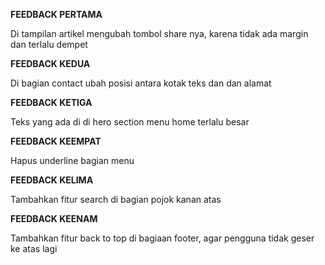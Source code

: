 **FEEDBACK PERTAMA**

Di tampilan artikel mengubah tombol share nya, karena tidak ada margin dan terlalu dempet

**FEEDBACK KEDUA**

Di bagian contact ubah posisi antara kotak teks dan dan alamat

**FEEDBACK KETIGA**

Teks yang ada di di hero section menu home terlalu besar

**FEEDBACK KEEMPAT**

Hapus underline bagian menu

**FEEDBACK KELIMA**

Tambahkan fitur search di bagian pojok kanan atas

**FEEDBACK KEENAM**

Tambahkan fitur back to top di bagiaan footer, agar pengguna tidak geser ke atas lagi
